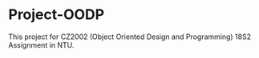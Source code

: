 # Project-OODP
This project for CZ2002 (Object Oriented Design and Programming) 18S2 Assignment in NTU.
